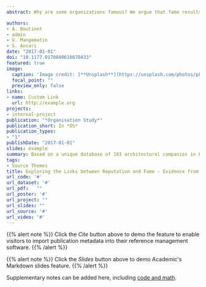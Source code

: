 ```yaml
---
abstract: Why are some organizations famous? We argue that fame results from a conjunction of several audience-specific reputations. Expert reputation (i.e. reputation among members of a knowledgeable group, such as a cultural elite or critics) acts as a mediator for achieving fame for organizations held in high esteem by their peers and clients. Based on a unique database of 103 architectural companies in France, our analysis uses structural equation modelling (SEM) combined with mediation effects to reveal that expert reputation can lead to fame by mediating peer and client reputations. We contribute to the literature by explaining why only some organizations already reputed among peers and clients are famous in society at large.

authors:
- A. Boutinot 
- admin
- V. Mangematin
- S. Ansari
date: "2017-01-01"
doi: "10.1177.0170840616670433"
featured: true
image:
  caption: 'Image credit: [**Unsplash**](https://unsplash.com/photos/pLCdAaMFLTE)'
  focal_point: ""
  preview_only: false
links:
- name: Custom Link
  url: http://example.org
projects:
- internal-project
publication: "*Organisation Study*"
publication_short: In *OS*
publication_types:
- "1"
publishDate: "2017-01-01"
slides: example
summary: Based on a unique database of 103 architectural companies in France, our analysis uses structural equation modelling (SEM) combined with mediation effects to reveal that expert reputation can lead to fame by mediating peer and client reputations.
tags:
- Source Themes
title: Exploring the Links between Reputation and Fame - Evidence from French Contemporary Architecture 
url_code: '#'
url_dataset: '#'
url_pdf:   ""
url_poster: '#'
url_project: ""
url_slides: ""
url_source: '#'
url_video: '#'
---
```


{{% alert note %}}
Click the *Cite* button above to demo the feature to enable visitors to import publication metadata into their reference management software.
{{% /alert %}}

{{% alert note %}}
Click the *Slides* button above to demo Academic's Markdown slides feature.
{{% /alert %}}

Supplementary notes can be added here, including [code and math](https://sourcethemes.com/academic/docs/writing-markdown-latex/).

